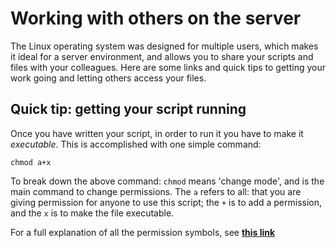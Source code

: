 # Working with others on the server

The Linux operating system was designed for multiple users, which makes it ideal for a server environment, and allows you to share your scripts and files with your colleagues. Here are some links and quick tips to getting your work going and letting others access your files. 

## Quick tip: getting your script running

Once you have written your script, in order to run it you have to make it *executable*. This is accomplished with one simple command:

```
chmod a+x
```

To break down the above command: `chmod` means 'change mode', and is the main command to change permissions. The `a` refers to all: that you are giving permission for anyone to use this script; the `+` is to add a permission, and the `x` is to make the file executable. 

For a full explanation of all the permission symbols, see [**this link**](https://www.howtogeek.com/437958/how-to-use-the-chmod-command-on-linux/)

